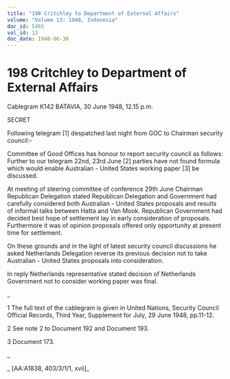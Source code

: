 ```yaml
---
title: "198 Critchley to Department of External Affairs"
volume: "Volume 13: 1948, Indonesia"
doc_id: 5465
vol_id: 13
doc_date: 1948-06-30
---
```


# 198 Critchley to Department of External Affairs

Cablegram K142 BATAVIA, 30 June 1948, 12.15 p.m.

SECRET

Following telegram [1] despatched last night from GOC to Chairman security council:-

Committee of Good Offices has honour to report security council as follows: Further to our telegram 22nd, 23rd June [2] parties have not found formula which would enable Australian - United States working paper [3] be discussed.

At meeting of steering committee of conference 29th June Chairman Republican Delegation stated Republican Delegation and Government had carefully considered both Australian - United States proposals and results of informal talks between Hatta and Van Mook. Republican Government had decided best hope of settlement lay in early consideration of proposals. Furthermore it was of opinion proposals offered only opportunity at present time for settlement.

On these grounds and in the light of latest security council discussions he asked Netherlands Delegation reverse its previous decision not to take Australian - United States proposals into consideration.

In reply Netherlands representative stated decision of Netherlands Government not to consider working paper was final.

_

1 The full text of the cablegram is given in United Nations, Security Council Official Records, Third Year, Supplement for July, 29 June 1948, pp.11-12.

2 See note 2 to Document 192 and Document 193.

3 Document 173.

_

_ [AA:A1838, 403/3/1/1, xvii]_
